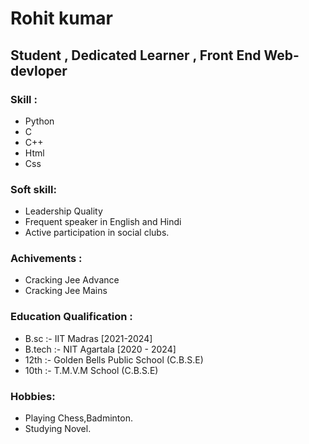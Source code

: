 # Rohit kumar
## Student , Dedicated Learner , Front End Web-devloper
### Skill :
   * Python 
   * C
   * C++
   * Html
   * Css

### Soft skill:
   * Leadership Quality
   * Frequent speaker in English and Hindi
   * Active participation in social clubs.

### Achivements :
   * Cracking Jee Advance
   * Cracking Jee Mains

### Education Qualification :
   - B.sc :- IIT Madras [2021-2024]
   - B.tech :- NIT Agartala [2020 - 2024]
   - 12th :- Golden Bells Public School (C.B.S.E)
   - 10th :- T.M.V.M School (C.B.S.E)

### Hobbies:
   * Playing Chess,Badminton.
   * Studying Novel.
